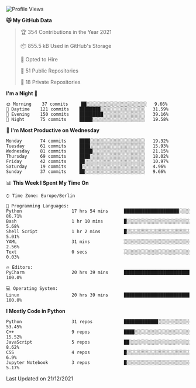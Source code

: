 <!--START_SECTION:waka-->
![Profile Views](http://img.shields.io/badge/Profile%20Views-44-blue)

**🐱 My GitHub Data** 

> 🏆 354 Contributions in the Year 2021
 > 
> 📦 855.5 kB Used in GitHub's Storage 
 > 
> 💼 Opted to Hire
 > 
> 📜 51 Public Repositories 
 > 
> 🔑 18 Private Repositories  
 > 
**I'm a Night 🦉** 

```text
🌞 Morning    37 commits     ██░░░░░░░░░░░░░░░░░░░░░░░   9.66% 
🌆 Daytime    121 commits    ████████░░░░░░░░░░░░░░░░░   31.59% 
🌃 Evening    150 commits    █████████░░░░░░░░░░░░░░░░   39.16% 
🌙 Night      75 commits     █████░░░░░░░░░░░░░░░░░░░░   19.58%

```
📅 **I'm Most Productive on Wednesday** 

```text
Monday       74 commits     ████░░░░░░░░░░░░░░░░░░░░░   19.32% 
Tuesday      61 commits     ████░░░░░░░░░░░░░░░░░░░░░   15.93% 
Wednesday    81 commits     █████░░░░░░░░░░░░░░░░░░░░   21.15% 
Thursday     69 commits     ████░░░░░░░░░░░░░░░░░░░░░   18.02% 
Friday       42 commits     ██░░░░░░░░░░░░░░░░░░░░░░░   10.97% 
Saturday     19 commits     █░░░░░░░░░░░░░░░░░░░░░░░░   4.96% 
Sunday       37 commits     ██░░░░░░░░░░░░░░░░░░░░░░░   9.66%

```


📊 **This Week I Spent My Time On** 

```text
⌚︎ Time Zone: Europe/Berlin

💬 Programming Languages: 
Python                   17 hrs 54 mins      █████████████████████░░░░   86.71% 
Bash                     1 hr 10 mins        █░░░░░░░░░░░░░░░░░░░░░░░░   5.68% 
Shell Script             1 hr 2 mins         █░░░░░░░░░░░░░░░░░░░░░░░░   5.01% 
YAML                     31 mins             ░░░░░░░░░░░░░░░░░░░░░░░░░   2.56% 
Text                     0 secs              ░░░░░░░░░░░░░░░░░░░░░░░░░   0.03%

🔥 Editors: 
PyCharm                  20 hrs 39 mins      █████████████████████████   100.0%

💻 Operating System: 
Linux                    20 hrs 39 mins      █████████████████████████   100.0%

```

**I Mostly Code in Python** 

```text
Python                   31 repos            █████████████░░░░░░░░░░░░   53.45% 
C++                      9 repos             ████░░░░░░░░░░░░░░░░░░░░░   15.52% 
JavaScript               5 repos             ██░░░░░░░░░░░░░░░░░░░░░░░   8.62% 
CSS                      4 repos             █░░░░░░░░░░░░░░░░░░░░░░░░   6.9% 
Jupyter Notebook         3 repos             █░░░░░░░░░░░░░░░░░░░░░░░░   5.17%

```



 Last Updated on 21/12/2021
<!--END_SECTION:waka-->　　
